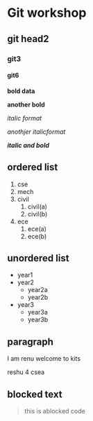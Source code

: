 # Git workshop
## git head2
### git3
#### git6

**bold data**

__another bold__

*italic format*

_anothjer italicformat_

_**italic and bold**_
## ordered list
1. cse
2. mech 
3. civil  
      1. civil(a)
      2. civil(b)
4. ece
      1. ece(a)
      2. ece(b)
## unordered list
- year1
- year2
    * year2a
    * year2b
- year3
    * year3a
    * year3b
    
## paragraph
I am renu
  welcome to kits
  
  reshu 4 csea
  ## blocked text
  > this is ablocked code
